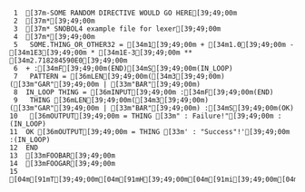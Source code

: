      1	[37m-SOME RANDOM DIRECTIVE WOULD GO HERE[39;49;00m
     2	[37m*[39;49;00m
     3	[37m* SNOBOL4 example file for lexer[39;49;00m
     4	[37m*[39;49;00m
     5	 SOME.THING_OR_OTHER32 = [34m1[39;49;00m + [34m1.0[39;49;00m - [34m1E3[39;49;00m * [34m1E-3[39;49;00m ** [34m2.718284590E0[39;49;00m
     6	+ :[34mF[39;49;00m(END)[34mS[39;49;00m(IN_LOOP)
     7	 PATTERN = [36mLEN[39;49;00m([34m3[39;49;00m) ([33m"GAR"[39;49;00m | [33m"BAR"[39;49;00m)
     8	IN_LOOP THING = [36mINPUT[39;49;00m :[34mF[39;49;00m(END)
     9	 THING [36mLEN[39;49;00m([34m3[39;49;00m) ([33m"GAR"[39;49;00m | [33m"BAR"[39;49;00m) :[34mS[39;49;00m(OK)
    10	 [36mOUTPUT[39;49;00m = THING [33m" : Failure!"[39;49;00m :(IN_LOOP)
    11	OK [36mOUTPUT[39;49;00m = THING [33m' : "Success"!'[39;49;00m :(IN_LOOP)
    12	END
    13	[33mFOOBAR[39;49;00m
    14	[33mFOOGAR[39;49;00m
    15	[04m[91mT[39;49;00m[04m[91mH[39;49;00m[04m[91mi[39;49;00m[04m[91mN[39;49;00m[04m[91mI[39;49;00m[04m[91mg[39;49;00m
